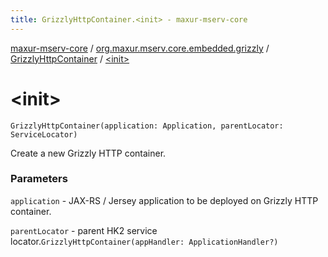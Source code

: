 ```yaml
---
title: GrizzlyHttpContainer.<init> - maxur-mserv-core
---
```


[maxur-mserv-core](../../index.html) / [org.maxur.mserv.core.embedded.grizzly](../index.html) / [GrizzlyHttpContainer](index.html) / [&lt;init&gt;](.)

# &lt;init&gt;

`GrizzlyHttpContainer(application: Application, parentLocator: ServiceLocator)`

Create a new Grizzly HTTP container.

### Parameters

`application` - JAX-RS / Jersey application to be deployed on Grizzly HTTP container.

`parentLocator` - parent HK2 service locator.`GrizzlyHttpContainer(appHandler: ApplicationHandler?)`